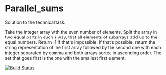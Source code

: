 # Parallel_sums
Solution to the technical task.

Take the integer array with the even number of elements. Split the array
in two equal parts in such a way, that all elements of subarrays add up to the equal numbers.
Return -1 if that's impossible.
If that's possible, return the string representation of the first array followed by the second one with
each integer separated by comma and both arrays sorted in ascending order. The set that goes first is the one with the 
smallest first element.

[![Build Status](https://travis-ci.com/oshkola/Parallel_sums.svg?branch=main)](https://travis-ci.com/oshkola/Parallel_sums)
